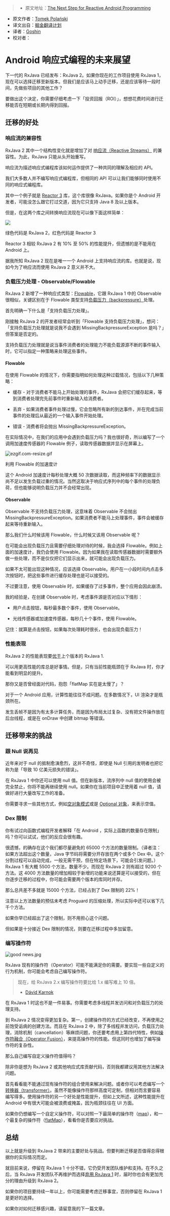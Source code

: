 > * 原文地址：[The Next Step for Reactive Android Programming](http://futurice.com/blog/the-next-step-for-reactive-android-programming)
* 原文作者：[Tomek Polański](http://futurice.com/people/tomek-polanski)
* 译文出自：[掘金翻译计划](https://github.com/xitu/gold-miner)
* 译者：[Goshin](https://github.com/Goshin)
* 校对者：

# Android 响应式编程的未来展望

下一代的 RxJava 已经发布：RxJava 2。如果你现在的工作项目使用 RxJava 1，现在可以选择迁移至新版本。但我们是应该马上动手迁移，还是应该等待一段时间，先做些项目的其他工作？

要做出这个决定，你需要仔细考虑一下「投资回报（ROI）」，想想花费时间进行迁移能否在短期或长期内得到回报。


## 迁移的好处

### 响应流的兼容性

RxJava 2 其中一个结构性变化就是增加了对 [响应流（Reactive Streams）](https://github.com/reactive-streams/reactive-streams-jvm) 的兼容性。为此，RxJava 只能从头开始重写。

响应流为描述响应式编程库该如何运作提供了一种共同的理解及相应的 API。

我们大多数人并不编写响应式编程库，但相同的 API 可以让我们能够同时使用不同的响应式编程库。

其中一个例子就是 [Reactor 3](https://github.com/reactor/reactor-core) 库，这个库很像 RxJava。如果你是个 Android 开发者，可能没怎么跟它打过交道，因为它只支持 Java 8 及以上版本。

但是，在这两个库之间转换响应流现在可以像下面这样简单：

![](https://flockler.com/files/sites/377/rxjava_reactor.gif)

绿色代码是 RxJava 2，红色代码是 Reactor 3

Reactor 3 相较 RxJava 2 有 10% 至 50% 的性能提升，但遗憾的是不能用在 Android 上。

据我所知 RxJava 2 现在是唯一一个 Android 上支持响应流的库。也就是说，现如今为了响应流而使用 RxJava 2 意义并不大。

 

### 负载压力处理 - Observable/Flowable

RxJava 2 新增了一种响应式类型：[Flowable](http://reactivex.io/RxJava/2.x/javadoc/io/reactivex/Flowable.html)，它跟 RxJava 1 中的 Observable 很相似，关键区别在于 Flowable 类型支持[负载压力（backpressure）](https://github.com/ReactiveX/RxJava/wiki/Backpressure)处理。

首先明确一下什么是「支持负载压力处理」。

刚接触 RxJava 2 的开发者经常会听到「Flowable 支持负载压力处理」，想问：「支持负载压力处理就是说我不会遇到 MissingBackpressureException 是吗？」但答案是否定的。

支持负载压力处理就是说当事件消费者的处理能力不能负载源源不断的事件输入时，它可以指定一种策略来处理这些事件。

 

#### Flowable

在使用 Flowable 的情况下，你需要指明如何处理这种过载情况，包括以下几种策略：

- 缓存 - 对于消费者不能马上开始处理的事件，RxJava 会把它们缓存起来，等到消费者处理完先前事件时重新输入给消费者。

- 丢弃 - 如果消费者事件处理过慢，它会忽略所有新的到达事件，并在完成当前事件的处理后从最近的一个输入事件开始处理。

- 错误 - 消费者将会抛出 MissingBackpressureException。

在实际情况中，在我们的应用中会遇到负载压力吗？我也很好奇，所以编写了一个调用加速度传感器的 Flowable 例子，读取传感器数据并显示在屏幕上。


![ezgif.com-resize.gif](https://lh4.googleusercontent.com/WlQs0ZXPuMRwwvURLtJNbFMt8zs1TJRHVeLMDm2Lr6IudegwaeWqTqyOi_wdZ-TdMHtxa_HNx4AsZi1h9IUW6EOY1lQg-rhQjPJtVSPsoKrLYKGlbhKpchnAt2sL0a5MUF5sWYEX)

利用 Flowable 的加速度计


这个 Android 加速度计每秒处理大概 50 次数据读取，而这种频率下的数据显示尚不足以发生负载过重的情况。当然这取决于响应式序列中的每个事件的处理负荷，但也能够说明负载压力并不会经常出现。

#### Observable

Observable 不支持负载压力处理，这意味着 Observable 不会抛出 MissingBackpressureException。如果消费者不能马上处理事件，事件会被缓存起来等待重新输入。

那么我们什么时候该用 Flowable，什么时候又该用 Observable 呢？

在可能会出现负载压力且需要仔细处理对待的时候，我会选择 Flowable。例如上面的加速度计，我仍会使用 Flowable。因为如果我在读取传感器数据时需要额外做一些处理，而不是仅仅把它们显示出来，就可能会出现负载压力。

如果不太可能出现这种情况，应该选择 Observable。用户在一小段时间内点击多次按钮时，把这些事件进行缓存处理也是可以接受的。

不过要注意，使用 Observable 时，如果缓存了过多事件，整个应用会因此崩溃。

我的经验是，在创建 Observable 时，考虑事件源是否对应以下情形：

- 用户点击按钮，每秒最多数个事件，使用 Observable。

- 光线传感器或加速度传感器，每秒几十个事件，使用 Flowable。


记住：就算是点击按钮，如果每次处理耗时很长，也会出现负载压力！

 

### 性能表现

RxJava 2 的性能表现要[优于](https://github.com/akarnokd/akarnokd-misc/issues/2)上个版本的 RxJava 1.


可以用更高性能的库总是好事情。但是，只有当前性能瓶颈在于 RxJava 时，你才能看到明显的提升。

那你又是否曾经面对代码，抱怨「flatMap 实在是太慢了」？

对于一个 Android 应用，计算性能往往不成问题。在多数情况下，UI 渲染才是瓶颈所在。

发生丢帧不是因为有太多计算任务，而是因为布局太过复杂、没有把文件操作放在后台线程，或是在 onDraw 中创建 bitmap 等错误。


## 迁移带来的挑战

### 跟 Null 说再见

近年来对于 null 的抵制愈演愈烈，这并不奇怪，即使是 Null 引用的发明者也把它称为是「导致 10 亿美元损失的错误」。

在 RxJava 1 中你还可以使用 null 值。但在新版本，流序列中 null 值的使用会被完全禁止，你将不能再继续使用 null。如果你在当前项目中正使用着 null 值，请做好进行大量改写工作的准备。

你需要寻求一些其他方式，例如[空对象模式](https://sourcemaking.com/refactoring/introduce-null-object)或是 [Optional 对象](https://github.com/tomaszpolanski/Options)，来表示空值。
 

### Dex 限制

你有试过向函数式编程开发者解释「在 Android ，实际上函数的数量存在限制」吗？你可以试试，他们的反应会很有趣。

很遗憾，的确存在这个我们都尽量避免的 65000 个方法的数量限制。（译者注：如果方法超出这个数量，Java 字节码将需要分开存放在两个或多个 Dex 中。这个分割过程可以自动完成，一般无需干预，但在特定场景下，可能会引发问题。）RxJava 1 有大概 5500 个方法，数量不少。而现在 RxJava 2 则有超过 9200 个方法。这 4000 方法数量的增加相较于新增的功能来说还算是可以接受的，但在你逐步迁移的过程中，你可能会需要两个版本的库同时并存。

那么总共差不多就是 15000 个方法，已经占到了 Dex 限制的 22%！

注意以上方法数量的预估未考虑 Proguard 的压缩处理，所以实际中还可以省下几千个方法。

如果你早已经超出了这个限制，则不用担心这个问题。

但如果是十分接近 Dex 限制的情况，则要在迁移过程中多加留意。


### 编写操作符

![good news.jpg](https://flockler.com/thumbs/sites/377/goog-news_s830x0_q80_noupscale.jpg)

RxJava 现有的操作符（Operator）可能不能满足你的需要。要实现一些自定义的行为机制，你可能会考虑自己编写操作符。

> 现在，给 RxJava 2.x 编写操作符要比给 1.x 编写难上 10 倍。
> 
> - [Dávid Karnok ](https://github.com/ReactiveX/RxJava/wiki/Writing-operators-for-2.0)

在 RxJava 1 时这也不是一件易事。你需要考虑多线程并发访问和对负载压力的处理支持。

到 RxJava 2 情况变得更加复杂。第一，创建操作符的方式已经改变，不再使用之前饱受诟病的创建方法。而且在 RxJava 2 中，除了多线程并发访问，负载压力处理，消除机制（cancellation）等麻烦问题，你还要考虑用上第四代特性，例如[操作符融合（Operator Fusion）](http://akarnokd.blogspot.de/2016/03/operator-fusion-part-1.html)，来提高操作符的性能。但这同时也增加了编写操作符的复杂性。

那么自己编写自定义操作符值得吗？

除非你是想为 RxJava 2 或其他响应式库贡献代码，否则我都建议用其他方法解决问题。

首先看看能不能通过现有操作符的组合使用来解决问题。或者你可以考虑编写一个[转换器（transformer）](https://github.com/ReactiveX/RxJava/wiki/Implementing-Your-Own-Operators#transformational-operators)。虽然不能像操作符那样高度可定制，但相对而言要容易编写得多。使用操作符的另一个好处是性能提升，但如上文所述，这种性能提升在 Android 中有很大可能会被浪费或掩盖，因为瓶颈往往在 UI 方面。

如果你仍想编写一个自定义操作符，可以对照一下最简单的操作符（[map](https://github.com/ReactiveX/RxJava/blob/2.x/src/main/java/io/reactivex/internal/operators/observable/ObservableMap.java)），和一个最复杂的操作符（[flatMap](https://github.com/ReactiveX/RxJava/blob/2.x/src/main/java/io/reactivex/internal/operators/observable/ObservableFlatMap.java)），看看你是否要应对挑战。
 

## 总结

以上就是升级到 RxJava 2 带来的主要好处与挑战。但要判断迁移是否值得总得根据你的实际情况而定。

就目前来说，停留在 RxJava 1 十分不错，它仍受开发团队维护和支持。在不久之后，当 RxJava 开发团队不再维护而选择[弃用 RxJava 1](https://github.com/ReactiveX/RxJava/issues/4853#issuecomment-260660000) 时，届时你也会有更加充分的理由升级到 RxJava 2。

如果你的项目要持续一年以上，你可能需要考虑迁移事宜，否则停留在 RxJava 1 是更好的选择。
 

如果你对如何迁移感兴趣，请留意我的下一篇文章。

 
